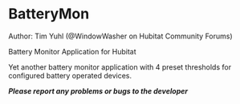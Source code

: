 # BatteryMon

Author: Tim Yuhl (@WindowWasher on Hubitat Community Forums)


Battery Monitor Application for Hubitat

Yet another battery monitor application with 4 preset thresholds for configured battery operated devices.

**_Please report any problems or bugs to the developer_**

